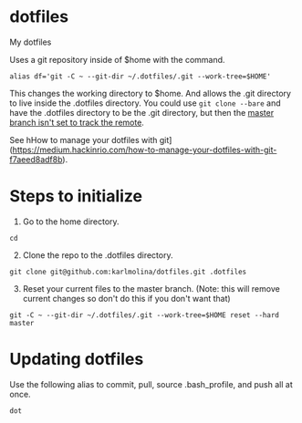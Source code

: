 # dotfiles
My dotfiles

Uses a git repository inside of $home with the command.
```
alias df='git -C ~ --git-dir ~/.dotfiles/.git --work-tree=$HOME'
```

This changes the working directory to $home. And allows the .git directory to live inside the .dotfiles directory. You could use `git clone --bare` and have the .dotfiles directory to be the .git directory, but then the [master branch isn't set to track the remote](https://git-scm.com/docs/git-clone#git-clone---bare).

See hHow to manage your dotfiles with git](https://medium.hackinrio.com/how-to-manage-your-dotfiles-with-git-f7aeed8adf8b).

# Steps to initialize

1. Go to the home directory.
```
cd
```

2. Clone the repo to the .dotfiles directory.
```
git clone git@github.com:karlmolina/dotfiles.git .dotfiles
```

3. Reset your current files to the master branch. (Note: this will remove current changes so don't do this if you don't want that)
```
git -C ~ --git-dir ~/.dotfiles/.git --work-tree=$HOME reset --hard master
```

# Updating dotfiles
Use the following alias to commit, pull, source .bash_profile, and push all at once.
```
dot
```
